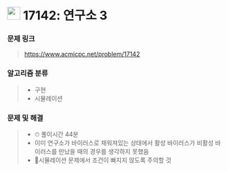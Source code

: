 # <img src="https://d2gd6pc034wcta.cloudfront.net/tier/12.svg" width="30">  17142: 연구소 3

### 문제 링크

> https://www.acmicpc.net/problem/17142



### 알고리즘 분류

>- 구현
>- 시뮬레이션



### 문제 및 해결

>- ⏱ 풀이시간 44분
>- 이미 연구소가 바이러스로 채워져있는 상태에서 활성 바이러스가 비활성 바이러스를 만났을 때의 경우를 생각하지 못했음
>- 📌시뮬레이션 문제에서 조건이 빠지지 않도록 주의할 것


